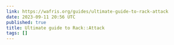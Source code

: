 ```yaml
---
link: https://wafris.org/guides/ultimate-guide-to-rack-attack
date: 2023-09-11 20:56 UTC
published: true
title: Ultimate guide to Rack::Attack
tags: []
---
```



